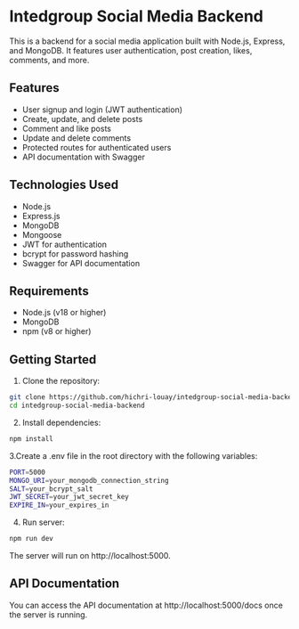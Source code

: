 # Intedgroup Social Media Backend

This is a backend for a social media application built with Node.js, Express, and MongoDB. It features user authentication, post creation, likes, comments, and more.

## Features

- User signup and login (JWT authentication)
- Create, update, and delete posts
- Comment and like posts
- Update and delete comments
- Protected routes for authenticated users
- API documentation with Swagger

## Technologies Used

- Node.js
- Express.js
- MongoDB
- Mongoose
- JWT for authentication
- bcrypt for password hashing
- Swagger for API documentation

## Requirements

- Node.js (v18 or higher)
- MongoDB
- npm (v8 or higher)

## Getting Started

1. Clone the repository:

```bash
git clone https://github.com/hichri-louay/intedgroup-social-media-backend.git
cd intedgroup-social-media-backend
```

2. Install dependencies:

```bash
npm install
```

3.Create a .env file in the root directory with the following variables:

```bash
PORT=5000
MONGO_URI=your_mongodb_connection_string
SALT=your_bcrypt_salt
JWT_SECRET=your_jwt_secret_key
EXPIRE_IN=your_expires_in
```

4. Run server:
```bash
npm run dev
```

The server will run on http://localhost:5000.


## API Documentation

You can access the API documentation at http://localhost:5000/docs once the server is running.
